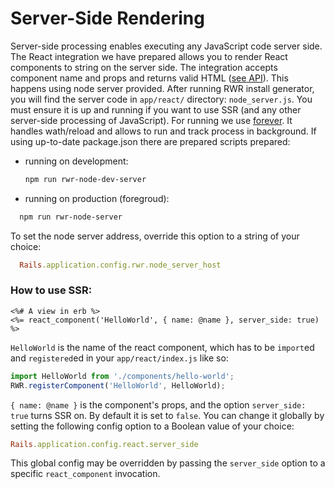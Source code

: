 Server-Side Rendering
=======
Server-side processing enables executing any JavaScript code server side. The React integration we have prepared allows you to render React components to string on the server side. The integration accepts component name and props and returns valid HTML ([see API](https://github.com/netguru/react_webpack_rails/blob/master/docs/api.md#react_component-ruby)). This happens using node server provided. After running RWR install generator, you will find the server code in `app/react/` directory: `node_server.js`. You must ensure it is up and running if you want to use SSR (and any other server-side processing of JavaScript). For running we use [forever](https://github.com/foreverjs/forever). It handles wath/reload and allows to run and track process in background. If using up-to-date package.json there are prepared scripts prepared:  
  * running on development:
    ```bash
    npm run rwr-node-dev-server
    ```
  * running on production (foregroud):
  ```bash
    npm run rwr-node-server
  ```
  
To set the node server address, override this option to a string of your choice:
```ruby
  Rails.application.config.rwr.node_server_host
```

### How to use SSR:

```erb
<%# A view in erb %>
<%= react_component('HelloWorld', { name: @name }, server_side: true) %>
```
`HelloWorld` is the name of the react component, which has to be `import`ed and `registered`ed in your `app/react/index.js` like so:
```js
import HelloWorld from './components/hello-world';
RWR.registerComponent('HelloWorld', HelloWorld);
```
`{ name: @name }` is the component's props, and the option `server_side: true` turns SSR on. By default it is set to `false`. You can change it globally by setting the following config option to a Boolean value of your choice:
```ruby
Rails.application.config.react.server_side
```
This global config may be overridden by passing the `server_side` option to a specific `react_component` invocation.
